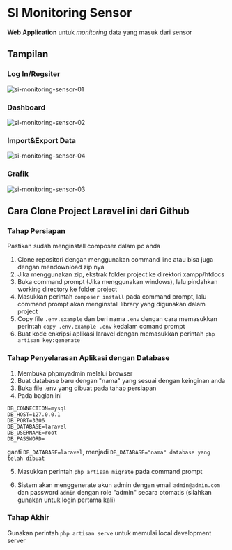 # SI Monitoring Sensor
__Web__ __Application__ untuk _monitoring_ data yang masuk dari sensor

## Tampilan
### Log In/Regsiter

![si-monitoring-sensor-01](https://user-images.githubusercontent.com/64743796/122437418-a6991a00-cfd4-11eb-9074-5c69516b12c3.png)

### Dashboard
![si-monitoring-sensor-02](https://user-images.githubusercontent.com/64743796/122437468-b44e9f80-cfd4-11eb-945f-19c0509d0876.png)

### Import&Export Data
![si-monitoring-sensor-04](https://user-images.githubusercontent.com/64743796/122437713-ec55e280-cfd4-11eb-91d7-121e8fa90a93.png)

### Grafik
![si-monitoring-sensor-03](https://user-images.githubusercontent.com/64743796/122437596-cf211400-cfd4-11eb-98b8-662fe1314e94.png)



## Cara Clone Project Laravel ini dari Github
### Tahap Persiapan
Pastikan sudah menginstall composer dalam pc anda

1. Clone repositori dengan menggunakan command line atau bisa juga dengan mendownload zip nya
2. Jika menggunakan zip, ekstrak folder project ke direktori xampp/htdocs
3. Buka command prompt (Jika menggunakan windows), lalu pindahkan working directory ke folder project
4. Masukkan perintah ```composer install``` pada command prompt, lalu command prompt akan menginstall library yang digunakan dalam project
5. Copy file ```.env.example``` dan beri nama ```.env``` dengan cara memasukkan perintah ```copy .env.example .env``` kedalam comand prompt
6. Buat kode enkripsi aplikasi laravel dengan memasukkan perintah ```php artisan key:generate```

### Tahap Penyelarasan Aplikasi dengan Database
1. Membuka phpmyadmin melalui browser
2. Buat database baru dengan "nama" yang sesuai dengan keinginan anda
3. Buka file .env yang dibuat pada tahap persiapan
4. Pada bagian ini
```
DB_CONNECTION=mysql
DB_HOST=127.0.0.1
DB_PORT=3306
DB_DATABASE=laravel
DB_USERNAME=root
DB_PASSWORD=
```
ganti ```DB_DATABASE=laravel```, menjadi ```DB_DATABASE="nama" database yang telah dibuat```

5. Masukkan perintah ```php artisan migrate``` pada command prompt

6. Sistem akan menggenerate akun admin dengan email ```admin@admin.com``` dan password ```admin``` dengan role "admin" secara otomatis (silahkan gunakan untuk login pertama kali)

### Tahap Akhir
Gunakan perintah ```php artisan serve``` untuk memulai local development server
